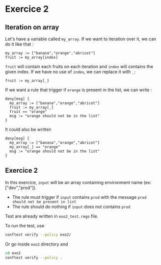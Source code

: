 # Exercice 2

## Iteration on array

Let's have a variable called `my_array`. If we want to iteration over it, we can do it like that :

```
my_array := ["banana","orange","abricot"]
fruit := my_array[index]
```
`fruit` will contain each fruits on each iteration and `index` will contains the given index.
If we have no use of `index`, we can replace it with `_`:
```
fruit := my_array[_]
```

If we want a rule that trigger if `orange` is present in the list, we can write :

```
deny[msg] {
  my_array := ["banana","orange","abricot"]
  fruit := my_array[_]
  fruit == "orange"
  msg := "orange should not be in the list"
}
```
It could also be written
```
deny[msg] {
  my_array := ["banana","orange","abricot"]
  my_array[_] == "orange"
  msg := "orange should not be in the list"
}
```


## Exercice 2

In this exercice, `input` will be an array containing environment name (ex: ["dev","prod"]).
- The rule must trigger if `input` contains `prod` with the message `prod should not be present in list`
- The rule should do nothing if `input` does not contains `prod`

Test are already written in `exo2_test.rego` file.

To run the test, use
```bash
conftest verify --policy exo2/

```

Or go inside `exo2` directory and

```bash
cd exo2
conftest verify --policy .
```
